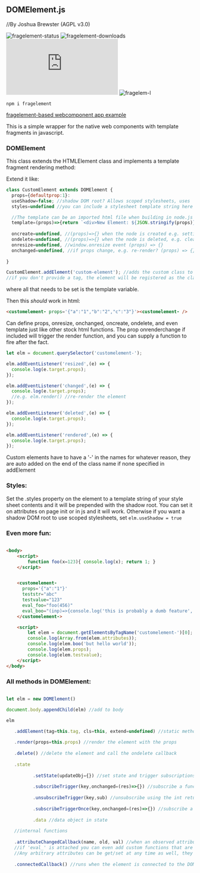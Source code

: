 ## DOMElement.js
//By Joshua Brewster (AGPL v3.0)

![fragelement-status](https://img.shields.io/npm/v/fragelement.svg) 
![fragelement-downloads](https://img.shields.io/npm/dt/fragelement.svg)
![fragelem-size](https://img.shields.io/github/size/brainsatplay/DOMElement/DOMElement.js)
![fragelem-l](https://img.shields.io/npm/l/fragelement)

`npm i fragelement`

[fragelement-based webcomponent app example](https://github.com/moothyknight/esbuild_base_webcomponents)

This is a simple wrapper for the native web components with template fragments in javascript.

### DOMElement 
This class extends the HTMLElement class and implements a template fragment rendering method:


Extend it like:
```js
class CustomElement extends DOMElement { 
  props={defaultprop:1}:
  useShadow=false; //shadow DOM root? Allows scoped stylesheets, uses 'open' mode so it's further programmable from script.
  styles=undefined //you can include a stylesheet template string here to trigger the shadow dom for scoped style sheets automatically

  //The template can be an imported html file when building in node.js for a better experience
  template=(props)=>{return `<div>New Element: ${JSON.stringify(props)}</div>`} 
         
  oncreate=undefined, //(props)=>{} when the node is created e.g. setting up buttons (props) => {}
  ondelete=undefined, //(props)=>{} when the node is deleted, e.g. cleaning up events (props) => {}
  onresize=undefined, //window.onresize event (props) => {}
  onchanged=undefined, //if props change, e.g. re-render? (props) => {}. Using past tense to not conflict with built in onchange event in most elements
  
}

CustomElement.addElement('custom-element'); //adds the custom class to the window's built-in customElementRegistry before instantiating the new element
//if you don't provide a tag, the element will be registered as the classname plus a dash like 'customelement-'
```
 
where all that needs to be set is the template variable.

Then this *should* work in html:

```html
<customelement- props='{"a":"1","b":"2","c":"3"}'><customelement- /> 
```
Can define props, onresize, onchanged, oncreate, ondelete, and even template just like other stock html functions. The prop onrenderchange if included will trigger the render function, and you can supply a function to fire after the fact.

```js
let elm = document.querySelector('customelement-');

elm.addEventListener('resized',(e) => {
  console.log(e.target.props);
});

elm.addEventListener('changed',(e) => {
  console.log(e.target.props);
  //e.g. elm.render() //re-render the element
});

elm.addEventListener('deleted',(e) => {
  console.log(e.target.props);
});

elm.addEventListener('rendered',(e) => {
  console.log(e.target.props);
});

```

Custom elements have to have a '-' in the names for whatever reason, they are auto added on the end of the class name if none specified in addElement


### Styles:

Set the .styles property on the element to a template string of your style sheet contents and it will be prepended with the shadow root. You can set it on attributes on page init or in js and it will work. Otherwise if you want a shadow DOM root to use scoped stylesheets, set `elm.useShadow = true`

### Even more fun:

```html

<body>
    <script>
        function foo(x=123){ console.log(x); return 1; }
    </script>


    <customelement- 
      props='{"a":"1"}' 
      teststr="abc" 
      testvalue="123" 
      eval_foo="foo(456)" 
      eval_boo="(inp)=>{console.log('this is probably a dumb feature', inp); return 2; }">
    </customelement->

    <script>
        let elem = document.getElementsByTagName('customelement-')[0];
        console.log(Array.from(elem.attributes));
        console.log(elem.boo('but hello world'));
        console.log(elem.props);
        console.log(elem.testvalue);
    </script>
</body>
```

### All methods in DOMElement:

```js

let elm = new DOMElement()

document.body.appendChild(elm) //add to body

elm

   .addElement(tag=this.tag, cls=this, extend=undefined) //static method to add this class to the dom, or some other class, input a tag or by default it uses the class name with a '-' on the end
   
   .render(props=this.props) //render the element with the props
   
   .delete() //delete the element and call the ondelete callback
   
   .state
   
          .setState(updateObj={}) //set state and trigger subscriptions for key:value pairs
          
          .subscribeTrigger(key,onchanged=(res)=>{}) //subscribe a function when a key:value pair is updated by setState. returns an int
          
          .unsubscribeTrigger(key,sub) //unsubscribe using the int returned by subscribeTrigger
          
          .subscribeTriggerOnce(key,onchanged=(res)=>{}) //subscribe a function to run once when a key:value pair is changed by setState({})
          
          .data //data object in state
          
   //internal functions
   
   .attributeChangedCallback(name, old, val) //when an observed attribute is updated run this function. Arbitrary attributes can be defined in the html tag, 
   //if 'eval_' is attached you can even add custom functions that are available on the element. E.g. elm.custom() (e.g. eval_custom='console.log('hello world')').
   //Any arbitrary attributes can be get/set at any time as well, they will set the same key:value pair on props for conditional rendering purposes in the template.
   
   .connectedCallback() //runs when the element is connected to the DOM. 
          

```

